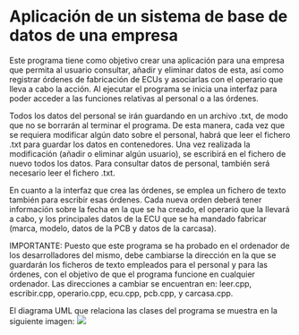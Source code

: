 # Aplicación de un sistema de base de datos de una empresa

Este programa tiene como objetivo crear una aplicación para una empresa que permita al usuario consultar, añadir y eliminar datos de esta, así como registrar órdenes de fabricación de ECUs y asociarlas con el operario que lleva a cabo la acción. Al ejecutar el programa se inicia una interfaz para poder acceder a las funciones relativas al personal o a las órdenes. 

Todos los datos del personal se irán guardando en un archivo .txt, de modo que no se borrarán al terminar el programa. De esta manera, cada vez que se requiera modificar algún dato sobre el personal, habrá que leer el fichero .txt para guardar los datos en contenedores. Una vez realizada la modificación (añadir o eliminar algún usuario), se escribirá en el fichero de nuevo todos los datos. Para consultar datos de personal, también será necesario leer el fichero .txt.

En cuanto a la interfaz que crea las órdenes, se emplea un fichero de texto también para escribir esas órdenes. Cada nueva orden deberá tener información sobre la fecha en la que se ha creado, el operario que la llevará a cabo, y los principales datos de la ECU que se ha mandado fabricar (marca, modelo, datos de la PCB y datos de la carcasa).

IMPORTANTE: Puesto que este programa se ha probado en el ordenador de los desarrolladores del mismo, debe cambiarse la dirección en la que se guardarán los ficheros de texto empleados para el personal y para las órdenes, con el objetivo de que el programa funcione en cualquier ordenador. Las direcciones a cambiar se encuentran en: leer.cpp, escribir.cpp, operario.cpp, ecu.cpp, pcb.cpp, y carcasa.cpp.

El diagrama UML que relaciona las clases del programa se muestra en la siguiente imagen:
<a href="https://www.dropbox.com/s/2s7aohcoitsnjhe/uml.jpg?dl=0"><img src="https://www.dropbox.com/s/2s7aohcoitsnjhe/uml.jpg?dl=0" /></a>
